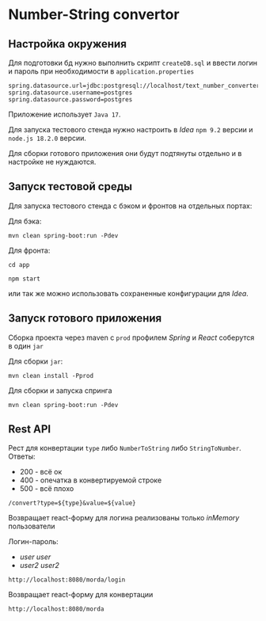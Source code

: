 # Number-String convertor
## Настройка окружения
Для подготовки бд нужно выполнить скрипт `createDB.sql` и ввести логин и пароль при необходимости в `application.properties`
```properties
spring.datasource.url=jdbc:postgresql://localhost/text_number_converter
spring.datasource.username=postgres
spring.datasource.password=postgres
```

Приложение использует `Java 17`.

Для запуска тестового стенда нужно настроить в _Idea_ `npm 9.2` версии и `node.js 18.2.0` версии. 

Для сборки готового приложения они будут подтянуты отдельно и в настройке не нуждаются.
## Запуск тестовой среды
Для запуска тестового стенда с бэком и фронтов на отдельных портах:

Для бэка:
```
mvn clean spring-boot:run -Pdev
```

Для фронта:
```
cd app
```
```
npm start
```

или так же можно использовать сохраненные конфигурации для _Idea_.

## Запуск готового приложения
Сборка проекта через maven с `prod` профилем _Spring_ и _React_ соберутся в один `jar`

Для сборки `jar`:
```
mvn clean install -Pprod
```

Для сборки и запуска спринга
```
mvn clean spring-boot:run -Pdev
```

## Rest API
Рест для конвертации `type` либо `NumberToString` либо `StringToNumber`. 
Ответы: 
* 200 - всё ок
* 400 - опечатка в конвертируемой строке
* 500 - всё плохо
```http request
/convert?type=${type}&value=${value}
```

Возвращает react-форму для логина
реализованы только _inMemory_ пользователи 

Логин-пароль:
* _user user_
* _user2 user2_
```http request
http://localhost:8080/morda/login
```

Возвращает react-форму для конвертации
```http request
http://localhost:8080/morda
```